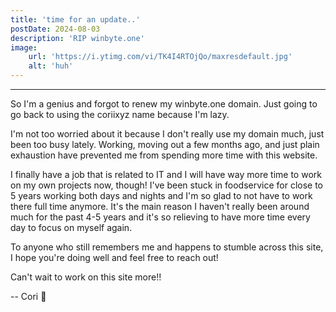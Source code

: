 ```yaml
---
title: 'time for an update..'
postDate: 2024-08-03
description: 'RIP winbyte.one'
image:
    url: 'https://i.ytimg.com/vi/TK4I4RTOjQo/maxresdefault.jpg' 
    alt: 'huh'
---
```

____________________________________________________________________________________________
So I'm a genius and forgot to renew my winbyte.one domain. Just going to go back to using the coriixyz name because I'm lazy.

I'm not too worried about it because I don't really use my domain much, just been too busy lately. Working, moving out a few months ago, and just plain exhaustion have prevented me from spending more time with this website.

I finally have a job that is related to IT and I will have way more time to work on my own projects now, though! I've been stuck in foodservice for close to 5 years working both days and nights and I'm so glad to not have to work there full time anymore. It's the main reason I haven't really been around much for the past 4-5 years and it's so relieving to have more time every day to focus on myself again.

To anyone who still remembers me and happens to stumble across this site, I hope you're doing well and feel free to reach out! 

Can't wait to work on this site more!!

-- Cori 💜